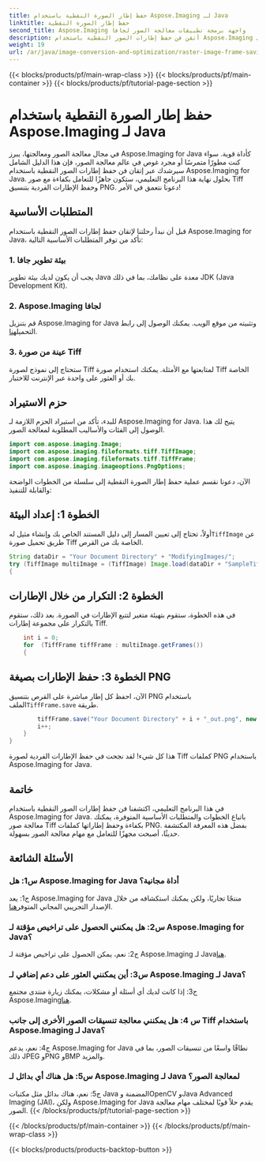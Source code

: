 ```yaml
---
title: حفظ إطار الصورة النقطية باستخدام Aspose.Imaging لـ Java
linktitle: حفظ إطار الصورة النقطية
second_title: Aspose.Imaging واجهة برمجة تطبيقات معالجة الصور لجافا
description: أتقن فن حفظ إطارات الصور النقطية باستخدام Aspose.Imaging لـ Java. تعلم كيفية التعامل بكفاءة مع صور Tiff وحفظ الإطارات الفردية بتنسيق PNG.
weight: 19
url: /ar/java/image-conversion-and-optimization/raster-image-frame-saving/
---
```


{{< blocks/products/pf/main-wrap-class >}}
{{< blocks/products/pf/main-container >}}
{{< blocks/products/pf/tutorial-page-section >}}

# حفظ إطار الصورة النقطية باستخدام Aspose.Imaging لـ Java

في مجال معالجة الصور ومعالجتها، يبرز Aspose.Imaging for Java كأداة قوية. سواء كنت مطورًا متمرسًا أو مجرد غوص في عالم معالجة الصور، فإن هذا الدليل الشامل سيرشدك عبر إتقان فن حفظ إطارات الصور النقطية باستخدام Aspose.Imaging for Java. بحلول نهاية هذا البرنامج التعليمي، ستكون جاهزًا للتعامل بكفاءة مع صور Tiff وحفظ الإطارات الفردية بتنسيق PNG. دعونا نتعمق في الأمر!

## المتطلبات الأساسية

قبل أن نبدأ رحلتنا لإتقان حفظ إطارات الصور النقطية باستخدام Aspose.Imaging for Java، تأكد من توفر المتطلبات الأساسية التالية:

### 1. بيئة تطوير جافا
يجب أن يكون لديك بيئة تطوير Java معدة على نظامك، بما في ذلك JDK (Java Development Kit).

### 2. Aspose.Imaging لجافا
 قم بتنزيل Aspose.Imaging for Java وتثبيته من موقع الويب. يمكنك الوصول إلى رابط التحميل[هنا](https://releases.aspose.com/imaging/java/).

### 3. عينة من صورة Tiff
ستحتاج إلى نموذج لصورة Tiff لمتابعتها مع الأمثلة. يمكنك استخدام صورة Tiff الخاصة بك أو العثور على واحدة عبر الإنترنت للاختبار.

## حزم الاستيراد

للبدء، تأكد من استيراد الحزم اللازمة لـ Aspose.Imaging for Java. يتيح لك هذا الوصول إلى الفئات والأساليب المطلوبة لمعالجة الصور.

```java
import com.aspose.imaging.Image;
import com.aspose.imaging.fileformats.tiff.TiffImage;
import com.aspose.imaging.fileformats.tiff.TiffFrame;
import com.aspose.imaging.imageoptions.PngOptions;
```

الآن، دعونا نقسم عملية حفظ إطار الصورة النقطية إلى سلسلة من الخطوات الواضحة والقابلة للتنفيذ:

## الخطوة 1: إعداد البيئة

 أولاً، تحتاج إلى تعيين المسار إلى دليل المستند الخاص بك وإنشاء مثيل له`TiffImage` عن طريق تحميل صورة Tiff الخاصة بك من القرص.

```java
String dataDir = "Your Document Directory" + "ModifyingImages/";
try (TiffImage multiImage = (TiffImage) Image.load(dataDir + "SampleTiff1.tiff"))
{
```

## الخطوة 2: التكرار من خلال الإطارات

في هذه الخطوة، ستقوم بتهيئة متغير لتتبع الإطارات في الصورة. بعد ذلك، ستقوم بالتكرار على مجموعة إطارات Tiff.

```java
    int i = 0;
    for  (TiffFrame tiffFrame : multiImage.getFrames())
    {
```

## الخطوة 3: حفظ الإطارات بصيغة PNG

 الآن، احفظ كل إطار مباشرة على القرص بتنسيق PNG باستخدام الملف`TiffFrame.save` طريقة.

```java
        tiffFrame.save("Your Document Directory" + i + "_out.png", new PngOptions());
        i++;
    }
}
```

هذا كل شيء! لقد نجحت في حفظ الإطارات الفردية لصورة Tiff كملفات PNG باستخدام Aspose.Imaging for Java.

## خاتمة

في هذا البرنامج التعليمي، اكتشفنا فن حفظ إطارات الصور النقطية باستخدام Aspose.Imaging for Java. باتباع الخطوات والمتطلبات الأساسية المتوفرة، يمكنك معالجة صور Tiff بكفاءة وحفظ إطاراتها كملفات PNG. بفضل هذه المعرفة المكتشفة حديثًا، أصبحت مجهزًا للتعامل مع مهام معالجة الصور بسهولة.

## الأسئلة الشائعة

### س1: هل Aspose.Imaging for Java أداة مجانية؟

 ج1: يعد Aspose.Imaging for Java منتجًا تجاريًا، ولكن يمكنك استكشافه من خلال الإصدار التجريبي المجاني المتوفر[هنا](https://releases.aspose.com/).

### س2: هل يمكنني الحصول على تراخيص مؤقتة لـ Aspose.Imaging for Java؟

 ج2: نعم، يمكن الحصول على تراخيص مؤقتة لـ Aspose.Imaging لـ Java[هنا](https://purchase.aspose.com/temporary-license/).

### س3: أين يمكنني العثور على دعم إضافي لـ Aspose.Imaging لـ Java؟

 ج3: إذا كانت لديك أي أسئلة أو مشكلات، يمكنك زيارة منتدى مجتمع Aspose.Imaging[هنا](https://forum.aspose.com/).

### س 4: هل يمكنني معالجة تنسيقات الصور الأخرى إلى جانب Tiff باستخدام Aspose.Imaging لـ Java؟

ج4: نعم، يدعم Aspose.Imaging for Java نطاقًا واسعًا من تنسيقات الصور، بما في ذلك JPEG وPNG وBMP والمزيد.

### س5: هل هناك أي بدائل لـ Aspose.Imaging لـ Java لمعالجة الصور؟

ج5: نعم، هناك بدائل مثل مكتبات Java المضمنة وOpenCV وJava Advanced Imaging (JAI)، ولكن Aspose.Imaging for Java يقدم حلاً قويًا لمختلف مهام معالجة الصور.
{{< /blocks/products/pf/tutorial-page-section >}}

{{< /blocks/products/pf/main-container >}}
{{< /blocks/products/pf/main-wrap-class >}}

{{< blocks/products/products-backtop-button >}}
